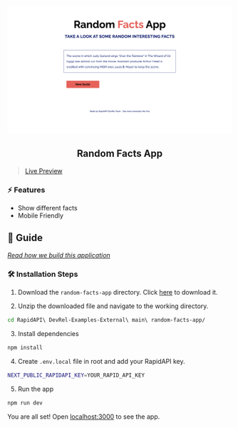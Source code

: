 ![cover](assets/cover.png)

<div align="center">
	<h2>Random Facts App</h2>
</div>

> [Live Preview](https://rapidapi-example-random-facts-app.vercel.app/)

### ⚡️ Features

- Show different facts
- Mobile Friendly

## 📖 Guide

[*Read how we build this application*](https://rapidapi.com/guides/build-random-facts-app)

### 🛠️ Installation Steps

1. Download the `random-facts-app` directory. Click [here](https://download-directory.github.io/?url=https://github.com/RapidAPI/DevRel-Examples-External/tree/main/random-facts-app) to download it.

2. Unzip the downloaded file and navigate to the working directory.

```bash
cd RapidAPI\ DevRel-Examples-External\ main\ random-facts-app/
```

3. Install dependencies

```bash
npm install
```

4. Create `.env.local` file in root and add your RapidAPI key.

```bash
NEXT_PUBLIC_RAPIDAPI_KEY=YOUR_RAPID_API_KEY
```

5. Run the app

```bash
npm run dev
```

You are all set! Open [localhost:3000](http://localhost:3000/) to see the app.
